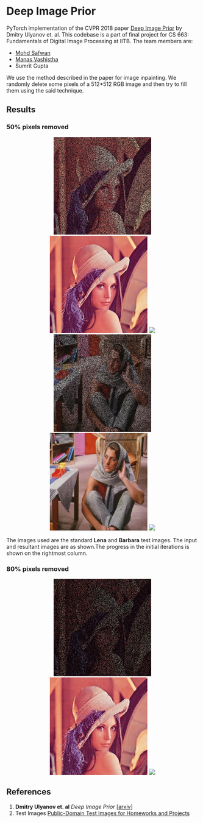 # Deep Image Prior

PyTorch implementation of the CVPR 2018 paper [Deep Image Prior](https://dmitryulyanov.github.io/deep_image_prior) by Dmitry Ulyanov et. al. This codebase is a part of final project for CS 663: Fundamentals of Digital Image Processing at IITB. The team members are:

- [Mohd Safwan](https://safwankdb.github.io)
- [Manas Vashistha](https://home.iitb.ac.in/~manasv)
- Sumrit Gupta

We use the method described in the paper for image inpainting. We randomly delete some pixels of a 512*512 RGB image and then try to fill them using the said technique.

## Results

### 50% pixels removed
<div align='center'>
    <img src='imgs/lena_start.jpg' height="256">
    <img src='imgs/lena_final.jpg' height="256">
    <img src='imgs/lena_progress.gif' height="256">
    <img src='imgs/start.jpg' height="256">
    <img src='imgs/final.jpg' height="256">
    <img src='imgs/barbara_progress.gif' height="256">
</div>

The images used are the standard **Lena** and **Barbara** test images. The input and resultant images are as shown.The progress in the initial iterations is shown on the rightmost column.

### 80% pixels removed
<div align='center'>
    <img src='imgs/lena20_start.jpg' height="256">
    <img src='imgs/lena20_final.jpg' height="256">
    <img src='imgs/lena20_progress.gif' height="256">
</div>

## References
1. **Dmitry Ulyanov et. al** *Deep Image Prior* [[arxiv](https://arxiv.org/abs/1711.10925)]
2. Test Images [Public-Domain Test Images for Homeworks and Projects](https://homepages.cae.wisc.edu/~ece533/images/)
